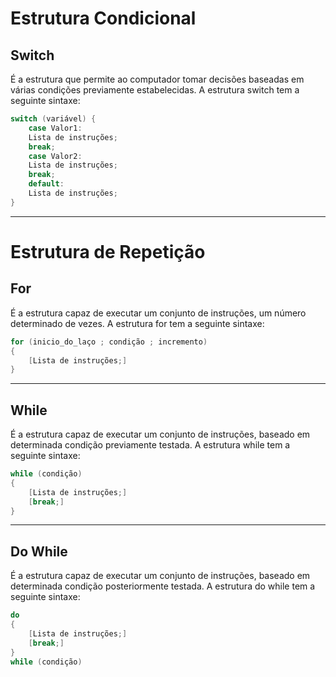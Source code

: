# Estrutura Condicional

## Switch
É a estrutura que permite ao computador tomar decisões baseadas em várias condições previamente estabelecidas.
A estrutura switch tem a seguinte sintaxe:

```c
switch (variável) {
    case Valor1:
    Lista de instruções;
    break;
    case Valor2:
    Lista de instruções;
    break;
    default:
    Lista de instruções;
}
```

----

# Estrutura de Repetição

## For
É a estrutura capaz de executar um conjunto de instruções, um número determinado de vezes.
A estrutura for tem a seguinte sintaxe:

```c
for (inicio_do_laço ; condição ; incremento)
{
    [Lista de instruções;]
}
```

---

## While
É a estrutura capaz de executar um conjunto de instruções, baseado em determinada condição previamente testada.
A estrutura while tem a seguinte sintaxe:


```c
while (condição)
{
    [Lista de instruções;]
    [break;]
}
```

---

## Do While
É a estrutura capaz de executar um conjunto de instruções, baseado em determinada condição posteriormente testada.
A estrutura do while tem a seguinte sintaxe:

```c
do
{
    [Lista de instruções;]
    [break;]    
}
while (condição)
```